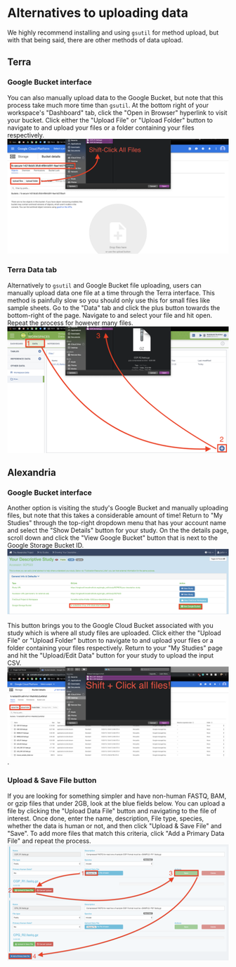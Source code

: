 # Alternatives to uploading data
  
We highly recommend installing and using `gsutil` for method upload, but with that being said, there are other methods of data upload.
## Terra
### Google Bucket interface
  
You can also manually upload data to the Google Bucket, but note that this process take much more time than `gsutil`. At the bottom right of your workspace's "Dashboard" tab, click the "Open in Browser" hyperlink to visit your bucket. Click either the "Upload File" or "Upload Folder" button to navigate to and upload your files or a folder containing your files respectively.
![](imgs/terra/bucket.png)
  
### Terra Data tab

Alternatively to `gsutil` and Google Bucket file uploading, users can manually upload data one file at a time through the Terra interface. This method is painfully slow so you should only use this for small files like sample sheets. Go to the "Data" tab and click the plus button towards the bottom-right of the page. Navigate to and select your file and hit open. Repeat the process for however many files.
![](imgs/terra/add_file.png)

## Alexandria 
### Google Bucket interface
Another option is visiting the study's Google Bucket and manually uploading files, but note that this takes a considerable amount of time! Return to "My Studies" through the top-right dropdown menu that has your account name and select the "Show Details" button for your study. On the the details page, scroll down and click the "View Google Bucket" button that is next to the Google Storage Bucket ID.
![](imgs/alexandria/study_details.png)
  
This button brings you to the Google Cloud Bucket associated with you study which is where all study files are uploaded. Click either the "Upload File" or "Upload Folder" button to navigate to and upload your files or a folder containing your files respectively. Return to your "My Studies" page and hit the "Upload/Edit Data" button for your study to upload the input CSV. ![](imgs/scp/bucket3.png). 

### Upload & Save File button
If you are looking for something simpler and have non-human FASTQ, BAM, or gzip files that under 2GB, look at the blue fields below. You can upload a file by clicking the "Upload Data File" button and navigating to the file of interest. Once done, enter the name, description, File type, species, whether the data is human or not, and then click "Upload & Save File" and "Save". To add more files that match this criteria, click "Add a Primary Data File" and repeat the process.
![](imgs/scp/sequence_data2.png)